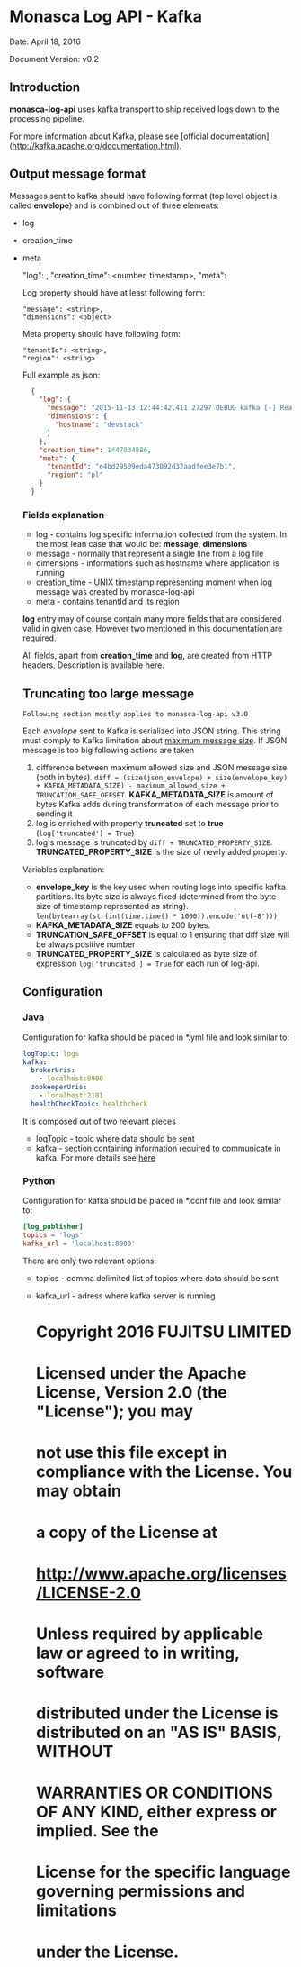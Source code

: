 # Monasca Log API - Kafka

Date: April 18, 2016

Document Version: v0.2

## Introduction

**monasca-log-api** uses kafka transport to ship received logs down to the
processing pipeline.

For more information about Kafka, please see [official documentation]
(http://kafka.apache.org/documentation.html).

## Output message format
Messages sent to kafka should have following format
(top level object is called **envelope**) and is combined out of three
elements:
* log
* creation_time
* meta


    "log": <object>,
    "creation_time": <number, timestamp>,
    "meta": <object>

Log property should have at least following form:

    "message": <string>,
    "dimensions": <object>

Meta property should have following form:

    "tenantId": <string>,
    "region": <string>

Full example as json:
```json
  {
    "log": {
      "message": "2015-11-13 12:44:42.411 27297 DEBUG kafka [-] Read 31/31 bytes from Kafka _read_bytes /opt/monasca/monasca-log-api/lib/python2.7/site-packages/kafka/conn.py:103",
      "dimensions": {
        "hostname": "devstack"
      }
    },
    "creation_time": 1447834886,
    "meta": {
      "tenantId": "e4bd29509eda473092d32aadfee3e7b1",
      "region": "pl"
    }
  }
```

### Fields explanation

* log - contains log specific information collected from the system. In the
most lean case that would be: **message**, **dimensions**
 * message - normally that represent a single line from a log file
 * dimensions - informations such as hostname where application is running
* creation_time - UNIX timestamp representing moment when log message was created
by monasca-log-api
* meta - contains tenantId and its region

**log** entry may of course contain many more fields that are considered valid
in given case. However two mentioned in this documentation are required.

All fields, apart from **creation_time** and **log**, are created from HTTP headers.
Description is available [here](/docs/monasca-log-api-spec.md).

## Truncating too large message

    Following section mostly applies to monasca-log-api v3.0

Each *envelope* sent to Kafka is serialized into JSON string. This string must
comply to Kafka limitation about [maximum message size](https://kafka.apache.org/08/configuration.html).
If JSON message is too big following actions are taken
1) difference between maximum allowed size and JSON message size (both in bytes).
   ```diff = (size(json_envelope) + size(envelope_key) + KAFKA_METADATA_SIZE) - maximum_allowed_size + TRUNCATION_SAFE_OFFSET```.
   **KAFKA_METADATA_SIZE** is amount of bytes Kafka adds during transformation
   of each message prior to sending it
2) log is enriched with property **truncated** set to **true** (```log['truncated'] = True```)
3) log's message is truncated by ```diff + TRUNCATED_PROPERTY_SIZE```.
  **TRUNCATED_PROPERTY_SIZE** is the size of newly added property.

Variables explanation:

* **envelope_key** is the key used when routing logs into specific kafka partitions.
Its byte size is always fixed (determined from the byte size of timestamp represented as string).
```len(bytearray(str(int(time.time() * 1000)).encode('utf-8')))```
* **KAFKA_METADATA_SIZE** equals to 200 bytes.
* **TRUNCATION_SAFE_OFFSET** is equal to 1 ensuring that diff size will be always positive number
* **TRUNCATED_PROPERTY_SIZE** is calculated as byte size of expression ```log['truncated'] = True```
for each run of log-api.

## Configuration

### Java

Configuration for kafka should be placed in *.yml file and look similar to:
```yml
logTopic: logs
kafka:
  brokerUris:
    - localhost:8900
  zookeeperUris:
    - localhost:2181
  healthCheckTopic: healthcheck
```

It is composed out of two relevant pieces
* logTopic - topic where data should be sent
* kafka - section containing information required to communicate in kafka.
For more details see [here](https://github.com/openstack/monasca-common/blob/master/java/monasca-common-kafka/src/main/java/monasca/common/messaging/kafka/KafkaConfiguration.java)

### Python

Configuration for kafka should be placed in *.conf file and look similar to:

```conf
[log_publisher]
topics = 'logs'
kafka_url = 'localhost:8900'
```

There are only two relevant options:
* topics - comma delimited list of topics where data should be sent
* kafka_url - adress where kafka server is running

    # Copyright 2016 FUJITSU LIMITED
    #
    # Licensed under the Apache License, Version 2.0 (the "License"); you may
    # not use this file except in compliance with the License. You may obtain
    # a copy of the License at
    #
    #      http://www.apache.org/licenses/LICENSE-2.0
    #
    # Unless required by applicable law or agreed to in writing, software
    # distributed under the License is distributed on an "AS IS" BASIS, WITHOUT
    # WARRANTIES OR CONDITIONS OF ANY KIND, either express or implied. See the
    # License for the specific language governing permissions and limitations
    # under the License.
